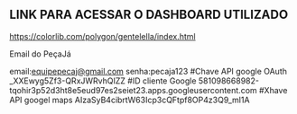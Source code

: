 ## LINK PARA ACESSAR O DASHBOARD UTILIZADO
https://colorlib.com/polygon/gentelella/index.html

Email do PeçaJá

email:equipepecaj@gmail.com
senha:pecaja123
#Chave API google OAuth
_XXEwyg5Zf3-QRxJWRvhQIZZ
#ID cliente Google
581098668982-tqohir3p52d3ht8e5eud97es2seiet23.apps.googleusercontent.com
#Xhave API googel maps
AIzaSyB4cibrtW63Icp3cQFtpf8OP4z3Q9_ml1A
